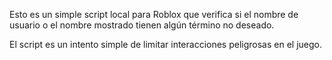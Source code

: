 Esto es un simple script local para Roblox que verifica si el nombre de usuario o el nombre mostrado tienen algún término no deseado.

El script es un intento simple de limitar interacciones peligrosas en el juego.

